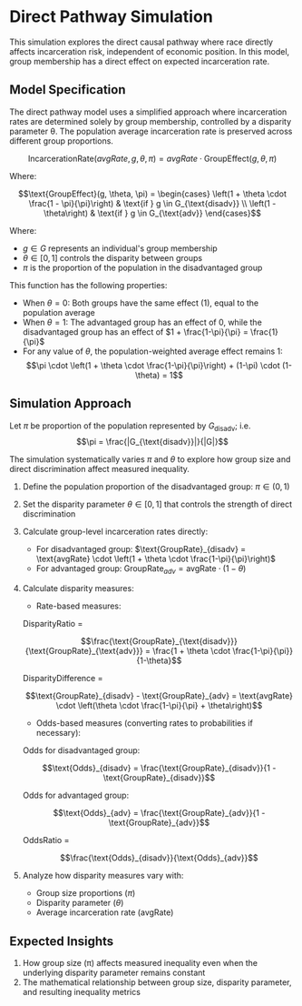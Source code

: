 # Direct Pathway Simulation

This simulation explores the direct causal pathway where race directly affects incarceration risk, independent of economic position. In this model, group membership has a direct effect on expected incarceration rate.

## Model Specification

The direct pathway model uses a simplified approach where incarceration rates are determined solely by group membership, controlled by a disparity parameter θ. The population average incarceration rate is preserved across different group proportions.



$$\text{IncarcerationRate}(avgRate, g, \theta, \pi) = avgRate \cdot \text{GroupEffect}(g, \theta, \pi)$$

Where:

$$\text{GroupEffect}(g, \theta, \pi) = 
\begin{cases} 
\left(1 + \theta \cdot \frac{1 - \pi}{\pi}\right) & \text{if } g \in G_{\text{disadv}} \\
\left(1 - \theta\right) & \text{if } g \in G_{\text{adv}}
\end{cases}$$


Where:
- $g \in G$ represents an individual's group membership
- $\theta \in [0,1]$ controls the disparity between groups
- $\pi$ is the proportion of the population in the disadvantaged group

This function has the following properties:
- When $\theta = 0$: Both groups have the same effect (1), equal to the population average
- When $\theta = 1$: The advantaged group has an effect of 0, while the disadvantaged group has an effect of $1 + \frac{1-\pi}{\pi} = \frac{1}{\pi}$
- For any value of $\theta$, the population-weighted average effect remains 1:
$$\pi \cdot \left(1 + \theta \cdot \frac{1-\pi}{\pi}\right) + (1-\pi) \cdot (1-\theta) = 1$$

## Simulation Approach

Let $\pi$ be proportion of the population represented by $G_{\text{disadv}}$; i.e. 
$$\pi = \frac{|G_{\text{disadv}}|}{|G|}$$

The simulation systematically varies $\pi$ and $\theta$ to explore how group size and direct discrimination affect measured inequality.

1. Define the population proportion of the disadvantaged group: $\pi \in (0,1)$

2. Set the disparity parameter $\theta \in [0,1]$ that controls the strength of direct discrimination

3. Calculate group-level incarceration rates directly:
   - For disadvantaged group: $\text{GroupRate}_{disadv} = \text{avgRate} \cdot \left(1 + \theta \cdot \frac{1-\pi}{\pi}\right)$
   - For advantaged group: $\text{GroupRate}_{adv} = \text{avgRate} \cdot (1-\theta)$

4. Calculate disparity measures:
   - Rate-based measures:
   
   DisparityRatio = 

   $$\frac{\text{GroupRate}_{\text{disadv}}}{\text{GroupRate}_{\text{adv}}} = \frac{1 + \theta \cdot \frac{1-\pi}{\pi}}{1-\theta}$$

   DisparityDifference = 

   $$\text{GroupRate}_{disadv} - \text{GroupRate}_{adv} = \text{avgRate} \cdot \left(\theta \cdot \frac{1-\pi}{\pi} + \theta\right)$$
   
   - Odds-based measures (converting rates to probabilities if necessary):
   
   Odds for disadvantaged group:

   $$\text{Odds}_{disadv} = \frac{\text{GroupRate}_{disadv}}{1 - \text{GroupRate}_{disadv}}$$

   Odds for advantaged group:

   $$\text{Odds}_{adv} = \frac{\text{GroupRate}_{adv}}{1 - \text{GroupRate}_{adv}}$$

   OddsRatio = 

   $$\frac{\text{Odds}_{disadv}}{\text{Odds}_{adv}}$$

5. Analyze how disparity measures vary with:
   - Group size proportions ($\pi$)
   - Disparity parameter ($\theta$)
   - Average incarceration rate ($\text{avgRate}$)

## Expected Insights

1. How group size (π) affects measured inequality even when the underlying disparity parameter remains constant
3. The mathematical relationship between group size, disparity parameter, and resulting inequality metrics
